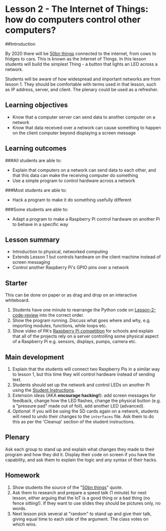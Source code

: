 # Lesson 2 - The Internet of Things: how do computers control other computers? 

##Introduction

By 2020 there will be [50bn things] connected to the internet, from cows to fridges to cars. This is known as the Internet of Things. In this lesson students will build the simplest Thing - a button that lights an LED across a network.

Students will be aware of how widespread and important networks are from lesson 1. They should be comfortable with terms used in that lesson, such as IP address, server, and client. The plenary could be used as a refresher.

## Learning objectives

- Know that a computer server can send data to another computer on a network
- Know that data received over a network can cause something to happen on the client computer beyond displaying a screen message

## Learning outcomes

###All students are able to:

- Explain that computers on a network can send data to each other, and that this data can make the receiving computer do something
- Use a simple program to control hardware across a network

###Most students are able to:

- Hack a program to make it do something usefully different

###Some students are able to:

- Adapt a program to make a Raspberry Pi control hardware on another Pi to behave in a specific way

## Lesson summary

- Introduction to physical, networked computing
- Extends Lesson 1 but controls hardware on the client machine instead of screen messaging
- Control another Raspberry Pi's GPIO pins over a network

## Starter

This can be done on paper or as drag and drop on an interactive whiteboard.

1. Students have one minute to rearrange the Python code on [Lesson-2-code-review] into the correct order. 
2. Show the program running. Discuss what goes where and why, e.g. importing modules, functions, while loops etc. 
3. Show video of PA's [Raspberry Pi competition] for schools and explain that all of the projects rely on a server controlling some physical aspect of a Raspberry Pi e.g. sensors, displays, pumps, camera etc. 


## Main development

1. Explain that the students will connect two Raspberry Pis in a similar way to lesson 1, but this time they will control hardware instead of sending text. 
2. Students should set up the network and control LEDs on another Pi using the [Student Instructions].
3. Extension ideas (AKA **encourage hacking!**): add screen messages for feedback, change how the LED flashes, change the physical button (e.g. a "pressure pad" made out of foil), add another LED (advanced).
4. *Optional*: If you will be using the SD cards again on a network, students will need to undo their changes to the `interfaces` file. Ask them to do this as per the 'Cleanup' section of the student instructions.

## Plenary

Ask each group to stand up and explain what changes they made to their program and how they did it. Display their code on screen if you have the capability, and ask them to explain the logic and any syntax of their hacks.

## Homework

1. Show students the source of the "[50bn things]" quote. 
2. Ask them to research and prepare a speed talk (1 minute) for next lesson, either arguing that the IoT is a good thing or a bad thing (no fence sitting!). If they want to use slides they should be pictures only, no words. 
3. Next lesson pick several at "random" to stand up and give their talk, giving equal time to each side of the argument. The class votes on which wins.

[50bn things]: http://share.cisco.com/internet-of-things.html
[Student Instructions]: student-instructions-2.md
[Lesson-2-code-review]: Lesson-2-code-review.md
[Raspberry Pi competition]: https://www.youtube.com/watch?v=x_-ngDlclw0

